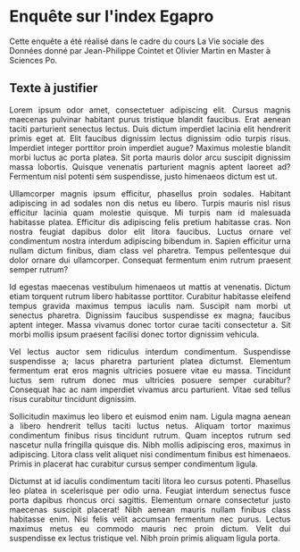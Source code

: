 # Enquête sur l'index Egapro

Cette enquête a été réalisé dans le cadre du cours La Vie sociale des Données donné par Jean-Philippe Cointet et Olivier Martin en Master à Sciences Po.

## Texte à justifier

<p align="justify">Lorem ipsum odor amet, consectetuer adipiscing elit. Cursus magnis maecenas pulvinar habitant purus tristique blandit faucibus. Erat aenean taciti parturient senectus lectus. Duis dictum imperdiet lacinia elit hendrerit primis eget at. Elit faucibus dignissim lectus dignissim odio turpis risus. Imperdiet integer porttitor proin imperdiet augue? Maximus molestie blandit morbi luctus ac porta platea. Sit porta mauris dolor arcu suscipit dignissim massa lobortis. Quisque venenatis parturient magnis aptent laoreet ad? Fermentum nisl potenti sem suspendisse, justo himenaeos dictum est ut.</p>

<p align="justify">Ullamcorper magnis ipsum efficitur, phasellus proin sodales. Habitant adipiscing in ad sodales non dis netus eu libero. Turpis mauris nisl risus efficitur lacinia quam molestie quisque. Mi turpis nam id malesuada habitasse platea. Efficitur dis adipiscing felis pretium habitasse cras. Non nostra feugiat dapibus dolor elit litora faucibus. Luctus ornare vel condimentum nostra interdum adipiscing bibendum in. Sapien efficitur urna nullam dictum finibus, diam class vel pharetra. Tempus pellentesque dui dolor ornare dui ullamcorper. Consequat fermentum enim rutrum praesent semper rutrum?</p>

<p align="justify">Id egestas maecenas vestibulum himenaeos ut mattis at venenatis. Dictum etiam torquent rutrum libero habitasse porttitor. Curabitur habitasse eleifend tempus gravida maximus tempus iaculis nam. Suscipit nam morbi ut senectus pharetra. Dignissim faucibus suspendisse ex magna; faucibus aptent integer. Massa vivamus donec tortor curae taciti consectetur a. Sit morbi mollis ipsum praesent facilisi donec tortor dignissim vehicula.</p>

<p align="justify">Vel lectus auctor sem ridiculus interdum condimentum. Suspendisse suspendisse a; lacus pharetra parturient platea dictumst. Elementum fermentum erat eros magnis ultricies posuere vitae eu massa. Tincidunt luctus sem rutrum donec mus ultricies posuere semper curabitur? Consequat hac ac nam imperdiet vivamus arcu parturient. Vitae sed tellus risus curabitur tincidunt dignissim.</p>

<p align="justify">Sollicitudin maximus leo libero et euismod enim nam. Ligula magna aenean a libero hendrerit tellus taciti luctus netus. Aliquam tortor maximus condimentum finibus risus tincidunt rutrum. Quam inceptos rutrum sed nascetur nulla fringilla quisque dis. Nibh mollis adipiscing eros, maximus in adipiscing. Litora class velit aliquet nisi condimentum finibus est himenaeos. Primis in placerat hac curabitur cursus semper condimentum ligula.</p>

<p align="justify">Dictumst at id iaculis condimentum taciti litora leo cursus potenti. Phasellus leo platea in scelerisque per odio urna. Feugiat interdum senectus fusce porta dapibus rhoncus orci sagittis. Elementum ornare consectetur justo maecenas suscipit placerat! Nibh aenean mauris nullam finibus class habitasse enim. Nisi felis velit accumsan fermentum nec purus. Lectus maximus metus eu commodo mauris nec proin dictum. Velit dui suspendisse ex lectus tristique vel. Nibh proin primis aliquam ligula porta.</p>
